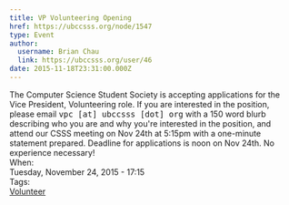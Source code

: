 ```yaml
---
title: VP Volunteering Opening 
href: https://ubccsss.org/node/1547
type: Event
author:
  username: Brian Chau
  link: https://ubccsss.org/user/46
date: 2015-11-18T23:31:00.000Z
---
```


<div class="field field-name-body field-type-text-with-summary field-label-hidden"><div class="field-items"><div class="field-item even">The Computer Science Student Society is accepting applications for the Vice President, Volunteering role. If you are interested in the position, please email <tt>vpc [at] ubccsss [dot] org</tt> with a 150 word blurb describing who you are and why you&apos;re interested in the position, and attend our CSSS meeting on Nov 24th at 5:15pm with a one-minute statement prepared. Deadline for applications is noon on Nov 24th. No experience necessary!</div></div></div><div class="field field-name-field-dates field-type-datetime field-label-above"><div class="field-label">When:&#xA0;</div><div class="field-items"><div class="field-item even"><span class="date-display-single">Tuesday, November 24, 2015 - 17:15</span></div></div></div>    <footer>
    <div class="field field-name-field-tags field-type-taxonomy-term-reference field-label-above"><div class="field-label">Tags:&#xA0;</div><div class="field-items"><div class="field-item even"><a href="/club/volunteer">Volunteer</a></div></div></div>      </footer>